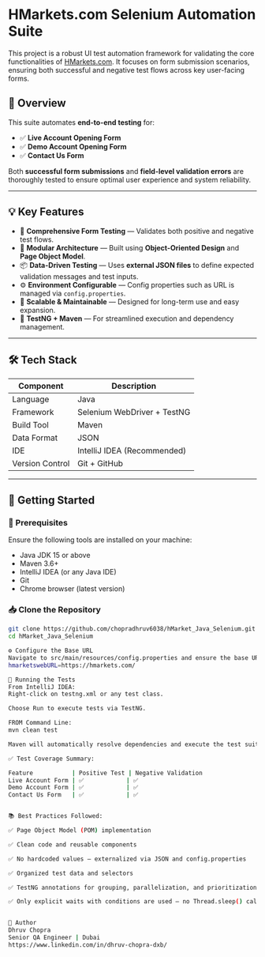 # HMarkets.com Selenium Automation Suite

This project is a robust UI test automation framework for validating the core functionalities of [HMarkets.com](https://hmarkets.com). It focuses on form submission scenarios, ensuring both successful and negative test flows across key user-facing forms.

## 📌 Overview

This suite automates **end-to-end testing** for:

- ✅ **Live Account Opening Form**
- ✅ **Demo Account Opening Form**
- ✅ **Contact Us Form**

Both **successful form submissions** and **field-level validation errors** are thoroughly tested to ensure optimal user experience and system reliability.

---

## 💡 Key Features

- 🔄 **Comprehensive Form Testing** — Validates both positive and negative test flows.
- 🧱 **Modular Architecture** — Built using **Object-Oriented Design** and **Page Object Model**.
- 📦 **Data-Driven Testing** — Uses **external JSON files** to define expected validation messages and test inputs.
- ⚙️ **Environment Configurable** — Config properties such as URL is managed via `config.properties`.
- 🚀 **Scalable & Maintainable** — Designed for long-term use and easy expansion.
- 🧪 **TestNG + Maven** — For streamlined execution and dependency management.

---

## 🛠 Tech Stack

| Component      | Description                     |
|----------------|---------------------------------|
| Language       | Java                            |
| Framework      | Selenium WebDriver + TestNG     |
| Build Tool     | Maven                           |
| Data Format    | JSON                            |
| IDE            | IntelliJ IDEA (Recommended)     |
| Version Control| Git + GitHub                    |

---

## 🚀 Getting Started

### 🔧 Prerequisites

Ensure the following tools are installed on your machine:

- Java JDK 15 or above
- Maven 3.6+
- IntelliJ IDEA (or any Java IDE)
- Git
- Chrome browser (latest version)

### 📥 Clone the Repository

```bash
git clone https://github.com/chopradhruv6038/hMarket_Java_Selenium.git
cd hMarket_Java_Selenium

⚙️ Configure the Base URL
Navigate to src/main/resources/config.properties and ensure the base URL is set correctly:
hmarketswebURL=https://hmarkets.com/

🧪 Running the Tests
From IntelliJ IDEA:
Right-click on testng.xml or any test class.

Choose Run to execute tests via TestNG.

FROM Command Line:
mvn clean test

Maven will automatically resolve dependencies and execute the test suite.

✅ Test Coverage Summary:

Feature           | Positive Test | Negative Validation
Live Account Form | ✅            | ✅
Demo Account Form | ✅            | ✅
Contact Us Form   | ✅            | ✅


📚 Best Practices Followed:

✅ Page Object Model (POM) implementation

✅ Clean code and reusable components

✅ No hardcoded values – externalized via JSON and config.properties

✅ Organized test data and selectors

✅ TestNG annotations for grouping, parallelization, and prioritization

✅ Only explicit waits with conditions are used – no Thread.sleep() calls anywhere in the test code


👤 Author
Dhruv Chopra
Senior QA Engineer | Dubai
https://www.linkedin.com/in/dhruv-chopra-dxb/
